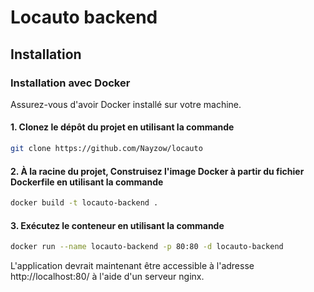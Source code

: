 # Locauto backend

## Installation

### Installation avec Docker

Assurez-vous d'avoir Docker installé sur votre machine.

#### 1. Clonez le dépôt du projet en utilisant la commande

```bash
git clone https://github.com/Nayzow/locauto
```

#### 2. À la racine du projet, Construisez l'image Docker à partir du fichier Dockerfile en utilisant la commande

```bash
docker build -t locauto-backend .
```

#### 3. Exécutez le conteneur en utilisant la commande

```bash
docker run --name locauto-backend -p 80:80 -d locauto-backend
```

L'application devrait maintenant être accessible à l'adresse http://localhost:80/ à l'aide d'un serveur nginx.
